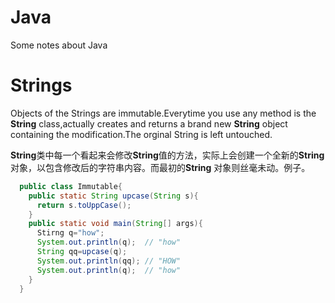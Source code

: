 # Java
Some notes about Java

# Strings
  Objects of the Strings are immutable.Everytime you use any method is the **String** class,actually creates and returns a brand new **String** object containing the modification.The orginal String is left untouched.
  
  **String**类中每一个看起来会修改**String**值的方法，实际上会创建一个全新的**String**对象，以包含修改后的字符串内容。而最初的**String** 对象则丝毫未动。例子。
  ```Java
    public class Immutable{
      public static String upcase(String s){
        return s.toUppCase();
      }
      public static void main(String[] args){
        Stirng q="how";
        System.out.println(q);  // "how"
        String qq=upcase(q);
        System.out.println(qq); // "HOW"
        System.out.println(q);  // "how"
      }
    }
  ```
